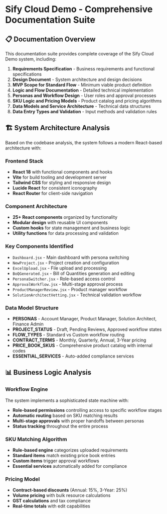 # Sify Cloud Demo - Comprehensive Documentation Suite

## 📋 **Documentation Overview**

This documentation suite provides complete coverage of the Sify Cloud Demo system, including:

1. **Requirements Specification** - Business requirements and functional specifications
2. **Design Document** - System architecture and design decisions
3. **MVP Scope for Standard Flow** - Minimum viable product definition
4. **Logic and Flow Documentation** - Detailed technical implementation
5. **Personas and Workflow Design** - User roles and approval processes
6. **SKU Logic and Pricing Models** - Product catalog and pricing algorithms
7. **Data Models and Service Architecture** - Technical data structures
8. **Data Entry Types and Validation** - Input methods and validation rules

## 🏗️ **System Architecture Analysis**

Based on the codebase analysis, the system follows a modern React-based architecture with:

### **Frontend Stack**
- **React 18** with functional components and hooks
- **Vite** for build tooling and development server
- **Tailwind CSS** for styling and responsive design
- **Lucide React** for consistent iconography
- **React Router** for client-side navigation

### **Component Architecture**
- **25+ React components** organized by functionality
- **Modular design** with reusable UI components
- **Custom hooks** for state management and business logic
- **Utility functions** for data processing and validation

### **Key Components Identified**
- `Dashboard.jsx` - Main dashboard with persona switching
- `NewProject.jsx` - Project creation and configuration
- `ExcelUpload.jsx` - File upload and processing
- `BoQGenerated.jsx` - Bill of Quantities generation and editing
- `PersonaSwitcher.jsx` - Role-based access control
- `ApprovalWorkflow.jsx` - Multi-stage approval process
- `ProductManagerReview.jsx` - Product manager workflow
- `SolutionArchitectVetting.jsx` - Technical validation workflow

### **Data Model Structure**
- **PERSONAS** - Account Manager, Product Manager, Solution Architect, Finance Admin
- **PROJECT_STATUS** - Draft, Pending Reviews, Approved workflow states
- **FLOW_TYPES** - Standard vs Custom workflow routing
- **CONTRACT_TERMS** - Monthly, Quarterly, Annual, 3-Year pricing
- **PRICE_BOOK_SKUS** - Comprehensive product catalog with internal codes
- **ESSENTIAL_SERVICES** - Auto-added compliance services

## 📊 **Business Logic Analysis**

### **Workflow Engine**
The system implements a sophisticated state machine with:
- **Role-based permissions** controlling access to specific workflow stages
- **Automatic routing** based on SKU matching results
- **Multi-stage approvals** with proper handoffs between personas
- **Status tracking** throughout the entire process

### **SKU Matching Algorithm**
- **Rule-based engine** categorizes uploaded requirements
- **Standard items** match existing price book entries
- **Custom items** trigger approval workflows
- **Essential services** automatically added for compliance

### **Pricing Model**
- **Contract-based discounts** (Annual: 15%, 3-Year: 25%)
- **Volume pricing** with bulk resource calculations
- **GST calculations** and tax compliance
- **Real-time totals** with edit capabilities
